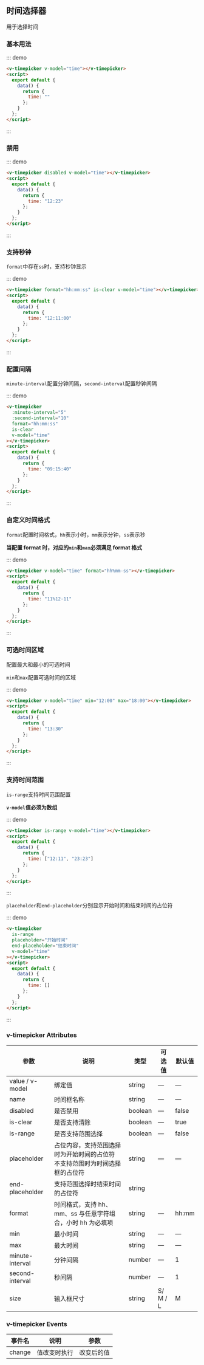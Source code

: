 ## 时间选择器

用于选择时间

### 基本用法

::: demo

```html
<v-timepicker v-model="time"></v-timepicker>
<script>
  export default {
    data() {
      return {
        time: ""
      };
    }
  };
</script>
```

:::

### 禁用

::: demo

```html
<v-timepicker disabled v-model="time"></v-timepicker>
<script>
  export default {
    data() {
      return {
        time: "12:23"
      };
    }
  };
</script>
```

:::

### 支持秒钟

`format`中存在`ss`时，支持秒钟显示

::: demo

```html
<v-timepicker format="hh:mm:ss" is-clear v-model="time"></v-timepicker>
<script>
  export default {
    data() {
      return {
        time: "12:11:00"
      };
    }
  };
</script>
```

:::

### 配置间隔

`minute-interval`配置分钟间隔，`second-interval`配置秒钟间隔

::: demo

```html
<v-timepicker
  :minute-interval="5"
  :second-interval="10"
  format="hh:mm:ss"
  is-clear
  v-model="time"
></v-timepicker>
<script>
  export default {
    data() {
      return {
        time: "09:15:40"
      };
    }
  };
</script>
```

:::

### 自定义时间格式

`format`配置时间格式，`hh`表示小时，`mm`表示分钟，`ss`表示秒

**当配置 format 时，对应的`min`和`max`必须满足 format 格式**

::: demo

```html
<v-timepicker v-model="time" format="hh%mm-ss"></v-timepicker>
<script>
  export default {
    data() {
      return {
        time: "11%12-11"
      };
    }
  };
</script>
```

:::

### 可选时间区域

配置最大和最小的可选时间

`min`和`max`配置可选时间的区域

::: demo

```html
<v-timepicker v-model="time" min="12:00" max="18:00"></v-timepicker>
<script>
  export default {
    data() {
      return {
        time: "13:30"
      };
    }
  };
</script>
```

:::

### 支持时间范围

`is-range`支持时间范围配置

**`v-model`值必须为数组**

::: demo

```html
<v-timepicker is-range v-model="time"></v-timepicker>
<script>
  export default {
    data() {
      return {
        time: ["12:11", "23:23"]
      };
    }
  };
</script>
```

:::

`placeholder`和`end-placeholder`分别显示开始时间和结束时间的占位符

::: demo

```html
<v-timepicker
  is-range
  placeholder="开始时间"
  end-placeholder="结束时间"
  v-model="time"
></v-timepicker>
<script>
  export default {
    data() {
      return {
        time: []
      };
    }
  };
</script>
```

:::

### v-timepicker Attributes

| 参数            | 说明                                                                             | 类型    | 可选值   | 默认值 |
| --------------- | -------------------------------------------------------------------------------- | ------- | -------- | ------ |
| value / v-model | 绑定值                                                                           | string  | —        | —      |
| name            | 时间框名称                                                                       | string  | —        | —      |
| disabled        | 是否禁用                                                                         | boolean | —        | false  |
| is-clear        | 是否支持清除                                                                     | boolean | —        | true   |
| is-range        | 是否支持范围选择                                                                 | boolean | —        | false  |
| placeholder     | 占位内容，支持范围选择时为开始时间的占位符<br />不支持范围时为时间选择框的占位符 | string  | —        | —      |
| end-placeholder | 支持范围选择时结束时间的占位符                                                   | string  |          |        |
| format          | 时间格式，支持 hh、mm、ss 与任意字符组合，小时 hh 为必填项                       | string  | —        | hh:mm  |
| min             | 最小时间                                                                         | string  | —        | —      |
| max             | 最大时间                                                                         | string  | —        | —      |
| minute-interval | 分钟间隔                                                                         | number  | —        | 1      |
| second-interval | 秒间隔                                                                           | number  | —        | 1      |
| size            | 输入框尺寸                                                                       | string  | S/ M / L | M      |

### v-timepicker Events

| 事件名 | 说明         | 参数       |
| ------ | ------------ | ---------- |
| change | 值改变时执行 | 改变后的值 |
